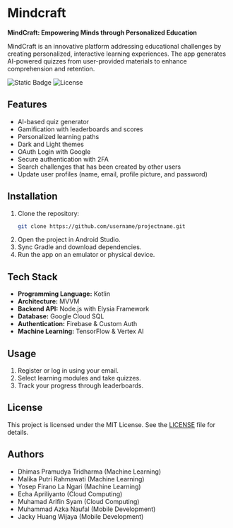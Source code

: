 # Mindcraft
**MindCraft: Empowering Minds through Personalized Education**

MindCraft is an innovative platform addressing educational challenges by creating personalized, interactive learning experiences. The app generates AI-powered quizzes from user-provided materials to enhance comprehension and retention.

![Static Badge](https://img.shields.io/badge/build-1.2.0-green)
![License](https://img.shields.io/badge/license-MIT-green)

## Features
- AI-based quiz generator
- Gamification with leaderboards and scores
- Personalized learning paths
- Dark and Light themes
- OAuth Login with Google
- Secure authentication with 2FA
- Search challenges that has been created by other users
- Update user profiles (name, email, profile picture, and password)

## Installation
1. Clone the repository:
   ```bash
   git clone https://github.com/username/projectname.git
   ```
2. Open the project in Android Studio.
3. Sync Gradle and download dependencies.
4. Run the app on an emulator or physical device.

## Tech Stack
- **Programming Language:** Kotlin
- **Architecture:** MVVM
- **Backend API:** Node.js with Elysia Framework
- **Database:** Google Cloud SQL
- **Authentication:** Firebase & Custom Auth
- **Machine Learning:** TensorFlow & Vertex AI

## Usage
1. Register or log in using your email.
2. Select learning modules and take quizzes.
3. Track your progress through leaderboards.

## License
This project is licensed under the MIT License. See the [LICENSE](LICENSE) file for details.

## Authors
- Dhimas Pramudya Tridharma (Machine Learning)
- Malika Putri Rahmawati (Machine Learning)
- Yosep Firano La Ngari (Machine Learning)
- Echa Apriliyanto (Cloud Computing)
- Muhamad Arifin Syam (Cloud Computing)
- Muhammad Azka Naufal (Mobile Development)
- Jacky Huang Wijaya (Mobile Development)

